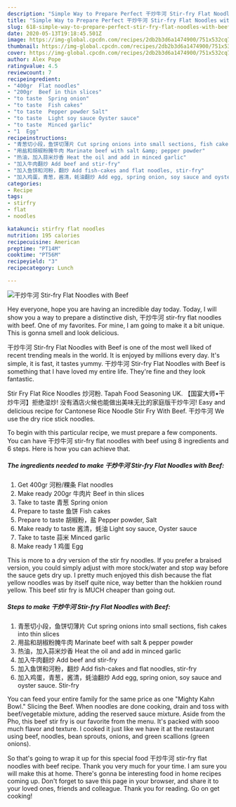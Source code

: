 ```yaml
---
description: "Simple Way to Prepare Perfect 干炒牛河 Stir-fry Flat Noodles with Beef"
title: "Simple Way to Prepare Perfect 干炒牛河 Stir-fry Flat Noodles with Beef"
slug: 618-simple-way-to-prepare-perfect-stir-fry-flat-noodles-with-beef
date: 2020-05-13T19:18:45.501Z
image: https://img-global.cpcdn.com/recipes/2db2b3d6a1474900/751x532cq70/干炒牛河-stir-fry-flat-noodles-with-beef-recipe-main-photo.jpg
thumbnail: https://img-global.cpcdn.com/recipes/2db2b3d6a1474900/751x532cq70/干炒牛河-stir-fry-flat-noodles-with-beef-recipe-main-photo.jpg
cover: https://img-global.cpcdn.com/recipes/2db2b3d6a1474900/751x532cq70/干炒牛河-stir-fry-flat-noodles-with-beef-recipe-main-photo.jpg
author: Alex Pope
ratingvalue: 4.5
reviewcount: 7
recipeingredient:
- "400gr  Flat noodles"
- "200gr  Beef in thin slices"
- "to taste  Spring onion"
- "to taste  Fish cakes"
- "to taste  Pepper powder Salt"
- "to taste  Light soy sauce Oyster sauce"
- "to taste  Minced garlic"
- "1  Egg"
recipeinstructions:
- "青葱切小段，鱼饼切薄片 Cut spring onions into small sections, fish cakes into thin slices"
- "用盐和胡椒粉腌牛肉 Marinate beef with salt &amp; pepper powder"
- "热油，加入蒜米炒香 Heat the oil and add in minced garlic"
- "加入牛肉翻炒 Add beef and stir-fry"
- "加入鱼饼和河粉，翻炒 Add fish-cakes and flat noodles, stir-fry"
- "加入鸡蛋，青葱，酱清，蚝油翻炒 Add egg, spring onion, soy sauce and oyster sauce. Stir-fry"
categories:
- Recipe
tags:
- stirfry
- flat
- noodles

katakunci: stirfry flat noodles 
nutrition: 195 calories
recipecuisine: American
preptime: "PT14M"
cooktime: "PT56M"
recipeyield: "3"
recipecategory: Lunch

---
```



![干炒牛河 Stir-fry Flat Noodles with Beef](https://img-global.cpcdn.com/recipes/2db2b3d6a1474900/751x532cq70/干炒牛河-stir-fry-flat-noodles-with-beef-recipe-main-photo.jpg)

Hey everyone, hope you are having an incredible day today. Today, I will show you a way to prepare a distinctive dish, 干炒牛河 stir-fry flat noodles with beef. One of my favorites. For mine, I am going to make it a bit unique. This is gonna smell and look delicious.

干炒牛河 Stir-fry Flat Noodles with Beef is one of the most well liked of recent trending meals in the world. It is enjoyed by millions every day. It's simple, it is fast, it tastes yummy. 干炒牛河 Stir-fry Flat Noodles with Beef is something that I have loved my entire life. They're fine and they look fantastic.

Stir Fry Flat Rice Noodles 炒河粉. Tapah Food Seasoning UK. 【国宴大师•干炒牛河】拒绝湿炒! 没有酒店火候也能做出美味无比的家庭版干炒牛河! Easy and delicious recipe for Cantonese Rice Noodle Stir Fry With Beef. 干炒牛河 We use the dry rice stick noodles.


To begin with this particular recipe, we must prepare a few components. You can have 干炒牛河 stir-fry flat noodles with beef using 8 ingredients and 6 steps. Here is how you can achieve that.

<!--inarticleads1-->

##### The ingredients needed to make 干炒牛河 Stir-fry Flat Noodles with Beef:

1. Get 400gr 河粉/粿条 Flat noodles
1. Make ready 200gr 牛肉片 Beef in thin slices
1. Take to taste 青葱 Spring onion
1. Prepare to taste 鱼饼 Fish cakes
1. Prepare to taste 胡椒粉，盐 Pepper powder, Salt
1. Make ready to taste 酱清，蚝油 Light soy sauce, Oyster sauce
1. Take to taste 蒜米 Minced garlic
1. Make ready 1 鸡蛋 Egg


This is more to a dry version of the stir fry noodles. If you prefer a braised version, you could simply adjust with more stock/water and stop way before the sauce gets dry up. I pretty much enjoyed this dish because the flat yellow noodles was by itself quite nice, way better than the hokkien round yellow. This beef stir fry is MUCH cheaper than going out. 

<!--inarticleads2-->

##### Steps to make 干炒牛河 Stir-fry Flat Noodles with Beef:

1. 青葱切小段，鱼饼切薄片 Cut spring onions into small sections, fish cakes into thin slices
1. 用盐和胡椒粉腌牛肉 Marinate beef with salt &amp; pepper powder
1. 热油，加入蒜米炒香 Heat the oil and add in minced garlic
1. 加入牛肉翻炒 Add beef and stir-fry
1. 加入鱼饼和河粉，翻炒 Add fish-cakes and flat noodles, stir-fry
1. 加入鸡蛋，青葱，酱清，蚝油翻炒 Add egg, spring onion, soy sauce and oyster sauce. Stir-fry


You can feed your entire family for the same price as one &#34;Mighty Kahn Bowl.&#34; Slicing the Beef. When noodles are done cooking, drain and toss with beef/vegetable mixture, adding the reserved sauce mixture. Aside from the Pho, this beef stir fry is our favorite from the menu. It&#39;s packed with sooo much flavor and texture. I cooked it just like we have it at the restaurant using beef, noodles, bean sprouts, onions, and green scallions (green onions). 

So that's going to wrap it up for this special food 干炒牛河 stir-fry flat noodles with beef recipe. Thank you very much for your time. I am sure you will make this at home. There's gonna be interesting food in home recipes coming up. Don't forget to save this page in your browser, and share it to your loved ones, friends and colleague. Thank you for reading. Go on get cooking!
